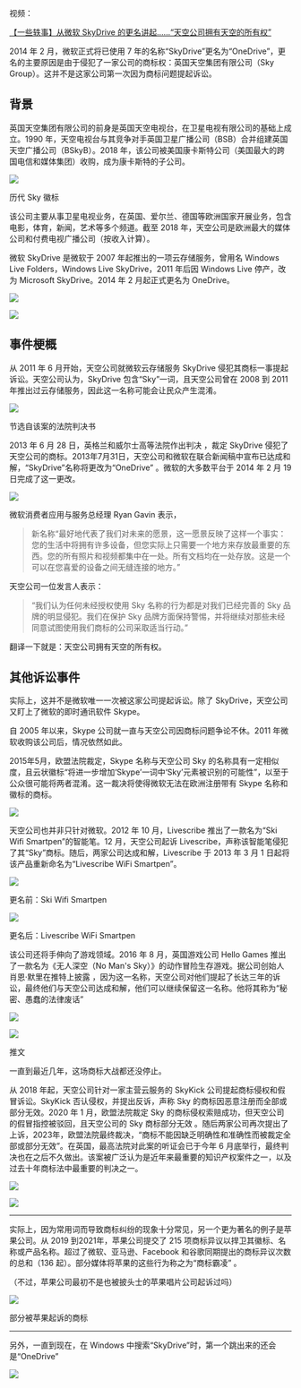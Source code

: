 视频：

[【一些轶事】从微软 SkyDrive 的更名讲起……“天空公司拥有天空的所有权”](https://​www.bilibili.com/video/BV19g4y1A728)

2014 年 2 月，微软正式将已使用 7 年的名称“SkyDrive”更名为“OneDrive”，更名的主要原因是由于侵犯了一家公司的商标权：英国天空集团有限公司（Sky Group）。这并不是这家公司第一次因为商标问题提起诉讼。

## 背景

英国天空集团有限公司的前身是英国天空电视台，在卫星电视有限公司的基础上成立。1990 年，天空电视台与其竞争对手英国卫星广播公司（BSB）合并组建英国天空广播公司（BSkyB）。2018 年，该公司被美国康卡斯特公司（美国最大的跨国电信和媒体集团）收购，成为康卡斯特的子公司。

![](https://picx.zhimg.com/80/v2-2cf2ebec61a1b39d64812f863e94fe48_720w.png?source=d16d100b)

历代 Sky 徽标

该公司主要从事卫星电视业务，在英国、爱尔兰、德国等欧洲国家开展业务，包含电影，体育，新闻，艺术等多个频道。截至 2018 年，天空公司是欧洲最大的媒体公司和付费电视广播公司（按收入计算）。

微软 SkyDrive 是微软于 2007 年起推出的一项云存储服务，曾用名 Windows Live Folders，Windows Live SkyDrive，2011 年后因 Windows Live 停产，改为 Microsoft SkyDrive。2014 年 2 月起正式更名为 OneDrive。

![](https://picx.zhimg.com/80/v2-b5464f0801a4bd64b0e08d80021e4f38_720w.png?source=d16d100b)

![](https://pic1.zhimg.com/80/v2-bfc4f8559b0beb2abcfb46d9683a8a7e_720w.png?source=d16d100b)

## 事件梗概

从 2011 年 6 月开始，天空公司就微软云存储服务 SkyDrive 侵犯其商标一事提起诉讼。天空公司认为，SkyDrive 包含“Sky”一词，且天空公司曾在 2008 到 2011 年推出过云存储服务，因此这一名称可能会让民众产生混淆。

![](https://pica.zhimg.com/80/v2-8086ff9edc63bf40986962b896b595ef_720w.png?source=d16d100b)

节选自该案的法院判决书

2013 年 6 月 28 日，英格兰和威尔士高等法院作出判决 ，裁定 SkyDrive 侵犯了天空公司的商标。2013年7月31日，天空公司和微软在联合新闻稿中宣布已达成和解，“SkyDrive”名称将更改为“OneDrive” 。微软的大多数平台于 2014 年 2 月 19 日完成了这一更改。

![](https://pic1.zhimg.com/80/v2-026b928b00bb47b6e084be5257cd934e_720w.jpeg?source=d16d100b)

微软消费者应用与服务总经理 Ryan Gavin 表示，

> 新名称“最好地代表了我们对未来的愿景，这一愿景反映了这样一个事实：您的生活中将拥有许多设备，但您实际上只需要一个地方来存放最重要的东西。您的所有照片和视频都集中在一处。所有文档均在一处存放。这是一个可以在您喜爱的设备之间无缝连接的地方。”

天空公司一位发言人表示：

> “我们认为任何未经授权使用 Sky 名称的行为都是对我们已经完善的 Sky 品牌的明显侵犯。我们在保护 Sky 品牌方面保持警惕，并将继续对那些未经同意试图使用我们商标的公司采取适当行动。”

翻译一下就是：天空公司拥有天空的所有权。

## 其他诉讼事件

实际上，这并不是微软唯一一次被这家公司提起诉讼。除了 SkyDrive，天空公司又盯上了微软的即时通讯软件 Skype。

自 2005 年以来，Skype 公司就一直与天空公司因商标问题争论不休。2011 年微软收购该公司后，情况依然如此。

2015年5月，欧盟法院裁定，Skype 名称与天空公司 Sky 的名称具有一定相似度，且云状徽标“将进一步增加‘Skype’一词中‘Sky’元素被识别的可能性”，以至于公众很可能将两者混淆。这一裁决将使得微软无法在欧洲注册带有 Skype 名称和徽标的商标。

![](https://picx.zhimg.com/80/v2-920750009824ad92501ec0dbec7cd1ad_720w.png?source=d16d100b)

天空公司也并非只针对微软。2012 年 10 月，Livescribe 推出了一款名为“Ski Wifi Smartpen”的智能笔。12 月，天空公司起诉 Livescribe，声称该智能笔侵犯了其“Sky”商标。随后，两家公司达成和解，Livescribe 于 2013 年 3 月 1 日起将该产品重新命名为“Livescribe WiFi Smartpen”。

![](https://picx.zhimg.com/80/v2-a36fa53835416158833e321cd58d67ea_720w.jpg?source=d16d100b)

更名前：Ski Wifi Smartpen

![](https://picx.zhimg.com/80/v2-09489259523482e3d170263d21223e4e_720w.jpeg?source=d16d100b)

更名后：Livescribe WiFi Smartpen

该公司还将手伸向了游戏领域。2016 年 8 月，英国游戏公司 Hello Games 推出了一款名为《无人深空（No Man's Sky）》的动作冒险生存游戏。据公司创始人肖恩·默里在推特上披露 ，因为这一名称，天空公司对他们提起了长达三年的诉讼，最终他们与天空公司达成和解，他们可以继续保留这一名称。他将其称为“秘密、愚蠢的法律废话”

![](https://picx.zhimg.com/80/v2-c42852f0ae345c3e5afbfdfb362b28a2_720w.jpeg?source=d16d100b)

![](https://pic1.zhimg.com/80/v2-d77e0510e62f717484da8d0c41bfc88f_720w.png?source=d16d100b)

推文

一直到最近几年，这场商标大战都还没停止。

从 2018 年起，天空公司针对一家主营云服务的 SkyKick 公司提起商标侵权和假冒诉讼。SkyKick 否认侵权，并提出反诉，声称 Sky 的商标因恶意注册而全部或部分无效。2020 年 1 月，欧盟法院裁定 Sky 的商标侵权索赔成功，但天空公司的假冒指控被驳回，且天空公司的 Sky 商标部分无效 。随后两家公司再次提出了上诉，2023年，欧盟法院最终裁决，“商标不能因缺乏明确性和准确性而被裁定全部或部分无效”。在英国，最高法院对此案的听证会已于今年 6 月底举行，最终判决也在之后不久做出。该案被广泛认为是近年来最重要的知识产权案件之一，以及过去十年商标法中最重要的判决之一。

![](https://pic1.zhimg.com/80/v2-588152b23523b2805ebbb157fa7027e4_720w.jpeg?source=d16d100b)

![](https://picx.zhimg.com/80/v2-e531ad89a66ac3bddc529a4efd209bf3_720w.png?source=d16d100b)

---

实际上，因为常用词而导致商标纠纷的现象十分常见，另一个更为著名的例子是苹果公司。从 2019 到2021年，苹果公司提交了 215 项商标异议以捍卫其徽标、名称或产品名称。超过了微软、亚马逊、Facebook 和谷歌同期提出的商标异议次数的总和（136 起）。部分媒体将苹果的这些行为称之为“商标霸凌” 。

（不过，苹果公司最初不是也被披头士的苹果唱片公司起诉过吗）

![](https://picx.zhimg.com/80/v2-19f62dcf3cb5ad4bb4cb61f61216495c_720w.jpg?source=d16d100b)

部分被苹果起诉的商标

---

另外，一直到现在，在 Windows 中搜索“SkyDrive”时，第一个跳出来的还会是“OneDrive”

![](https://picx.zhimg.com/80/v2-2bfc23a82e0ac5eef05012304fe9ba91_720w.jpg?source=d16d100b)
